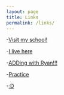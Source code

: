```yaml
---
layout: page
title: Links
permalink: /links/
---
```


-[Visit my school!][link1]

[link1]: https://www.vcs.net

-[I live here][link2]

[link2]: https://youtube.com/nigahiga

-[ADDing with Ryan!!!][link3]

[link3]: https://youtube.com/higatv

-[Practice][link4]

[link4]: https://lingling40hours.com

-[:D][link5]

[link5]: tinytuba.com








